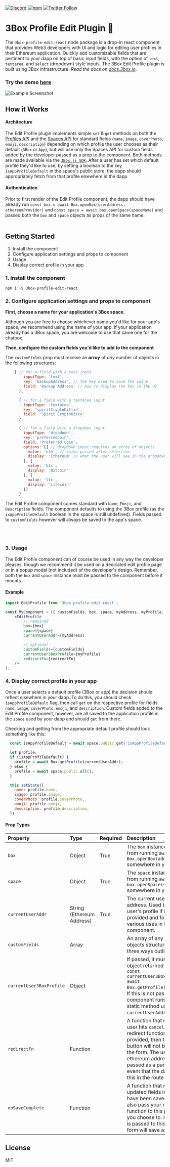 [![Discord](https://img.shields.io/discord/484729862368526356.svg?style=for-the-badge)](https://discordapp.com/invite/Z3f3Cxy)
[![npm](https://img.shields.io/npm/v/3box-chatbox-react.svg?style=for-the-badge)](https://www.npmjs.com/package/3box-profile-edit-react)
[![Twitter Follow](https://img.shields.io/twitter/follow/3boxdb.svg?style=for-the-badge&label=Twitter)](https://twitter.com/3boxdb)

# 3Box Profile Edit Plugin 📝

The `3box-profile-edit-react` node package is a drop-in react component that provides Web3 developers with UI and logic for editing user profiles in their Ethereum application. Quickly add customizable fields that are pertinent to your dapp on top of basic input fields, with the option of `text`, `textarea`, and `select` (dropdown) style inputs. The 3Box Edit Profile plugin is built using 3Box infrastructure. *Read the docs on [docs.3box.io](https://docs.3box.io/build/plugins/chatbox)*.

### Try the demo [here](https://3box.github.io/3box-profile-edit-react/examples/dist/)
![Example Screenshot](EditProfile.png)
</br>

## How it Works
#### Architecture
The Edit Profile plugin implements simple `set` & `get` methods on both the [Profiles API](https://docs.3box.io/api/profiles) and the [Spaces API](https://docs.3box.io/api/storage) for standard fields (`name`, `image`, `coverPhoto`, `emoji`, `description`) depending on which profile the user chooses as their default (`3Box` or `App`), but will use only the Spaces API for custom fields added by the developer passed as a prop to the component. Both methods are made available via the [`3Box.js SDK`](https://github.com/3box/3box-js). After a user has set which default profile they'd like to use, by setting a boolean to the key `isAppProfileDefault` in the space's public store, the dapp should appropriately fetch from that profile elsewhere in the dapp.

#### Authentication
Prior to first render of the Edit Profile component, the dapp should have already run `const box = await Box.openBox(userAddress, ethereumProvider)` and `const space = await box.openSpace(spaceName)` and passed both the `box` and `space` objects as props of the same name.
</br>
</br>

## Getting Started
1. Install the component
2. Configure application settings and props to component
3. Usage
4. Display correct profile in your app

### 1. Install the component

```shell
npm i -S 3box-profile-edit-react
```

### 2. Configure application settings and props to component
**First, choose a name for your application's 3Box space.**

Although you are free to choose whichever name you'd like for your app's space, we recommend using the name of your app. If your application already has a 3Box space, you are welcome to use that same one for the chatbox.

**Then, configure the custom fields you'd like to add to the component**

The `customFields` prop must receive an ***array*** of *any* number of objects in the following structures:
```javascript
    { // for a field with a text input
        inputType: 'text',
        key: 'backupAddress', // the key used to save the value
        field: 'Backup Address' // how to display the key in the UI
      }, 

      { // for a field with a textarea input
        inputType: 'textarea',
        key: 'spiritCryptoKittie',
        field: 'Spirit CryptoKitty'
      },

      { // for a field with a dropdown input
        inputType: 'dropdown',
        key: 'preferredCoin',
        field: 'Preferred Coin',
        options: [{ // dropdown input requires an array of objects
          value: 'eth', // value passed after selection
          display: 'Ethereum' // what the user will see in the dropdown
        }, {
          value: 'btc',
          display: 'Bitcoin'
        }, {
          value: 'ltc',
          display: 'Litecoin'
        }]
      }
```
The Edit Profile component comes standard with `Name`, `Emoji`, and `Description` fields.  The component defaults to using the 3Box profile (as the `isAppProfileDefault` boolean in the space is still undefined). Fields passed to `customFields` however will always be saved to the app's space.

</br>
</br>


### 3. Usage
The Edit Profile component can of course be used in any way the developer pleases, though we recommend it be used on a dedicated edit profile page or in a popup modal (not included) of the developer's design.  Remember, both the `box` and `space` instance must be passed to the component before it mounts.

#### Example

```jsx
import EditProfile from '3box-profile-edit-react';

const MyComponent = ({ customFields, box, space, myAddress, myProfile, redirectFn }) => (
    <EditProfile
        // required
        box={box}
        space={space}
        currentUserAddr={myAddress}

        // optional
        customFields={customFields}
        currentUser3BoxProfile={myProfile}
        redirectFn={redirectFn}
    />
);
```

### 4. Display correct profile in your app
Once a user selects a default profile (3Box or app) the decision should reflect elsewhere in your dapp.  To do this, you should check `isAppProfileDefault` flag, then call `get` on the respective profile for fields `name`, `image`, `coverPhoto`, `emoji`, and `description`.  Custom fields added to the Edit Profile component, however, are all saved to the application profile in the `space` used by your dapp and should `get` from there.

Checking and getting from the appropriate default profile should look something like this:
```javascript
  const isAppProfileDefault = await space.public.get('isAppProfileDefault');

  let profile;
  if (isAppProfileDefault) {
    profile = await Box.getProfile(currentUserAddr);
  } else {
    profile = await space.public.all();
  }

  this.setState({
    name: profile.name,
    image: profile.image,
    coverPhoto: profile.coverPhoto,
    emoji: profile.emoji,
    description: profile.description,
  })
```


#### Prop Types

| Property | Type            | Required          | Description |
| :-------------------------------- | :-------------------------------------------------------- | :------------------------------------------------------------------------------------------------------------- |:--------------------------------------------------------------------------------------------------------------------------------------------------------------------------------------------------------------------------------------------------------------------------------------------------------------------------------------------------------------------------------------------------------------- |
| `box`    | Object         |    True   | The `box` instance returned from running `await Box.openBox(address, web3)` somewhere in your dApp.|
| `space`    | Object         |   True    | The `space` instance returned from running `await box.openSpace(spaceName)` somewhere in your dApp.|
| `currentUserAddr`    | String (Ethereum Address)             | True| The current user's Ethereum address. Used to fetch the user's profile if it's not provided and for other various uses in the component. |
| `customFields`    | Array       |        | An array of any amount of objects structured in one of three ways outlined above.  |
| `currentUser3BoxProfile`    | Object       |       | If passed, it must be the object returned from calling `const currentUser3BoxProfile = await Box.getProfile(myAddress);`.  If this is not passed, the component runs the same static method using the `currentUserAddr` prop |
| `redirectFn`    | Function      |    | A function that runs after the user hits `cancel`.  If no redirect function has been provided, then the cancel button will not be present in the form.  The user's ethereum address will be passed as a param in the event that the dapp uses this in the route |
| `onSaveComplete`    | Function      |    | A function that runs after all updated fields in the form have been saved. You may also pass your redirect function to this prop should you choose to. If no function is passed to this prop, the form will save as usual. |

## License

MIT
